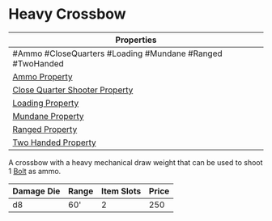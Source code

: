 # Heavy Crossbow

| Properties                                                                                       |
| ------------------------------------------------------------------------------------------------ |
| #Ammo #CloseQuarters #Loading #Mundane #Ranged #TwoHanded                                        |
| [Ammo Property](../Weapon%20Properties/Ammo%20Property.md)                                       |
| [Close Quarter Shooter Property](../Weapon%20Properties/Close%20Quarter%20Shooter%20Property.md) |
| [Loading Property](../Weapon%20Properties/Loading%20Property.md)                                 |
| [Mundane Property](../../../Material%20Properties/Mundane%20Property.md)                         |
| [Ranged Property](../Weapon%20Properties/Ranged%20Property.md)                                   |
| [Two Handed Property](../Weapon%20Properties/Two%20Handed%20Property.md)                         |
A crossbow with a heavy mechanical draw weight that can be used to shoot 1 [Bolt](../Ammo/Bolt.md) as ammo.

| Damage Die | Range | Item Slots | Price |
| ---------- | ----- | ---------- | ----- |
| d8         | 60'   | 2          | 250   |
